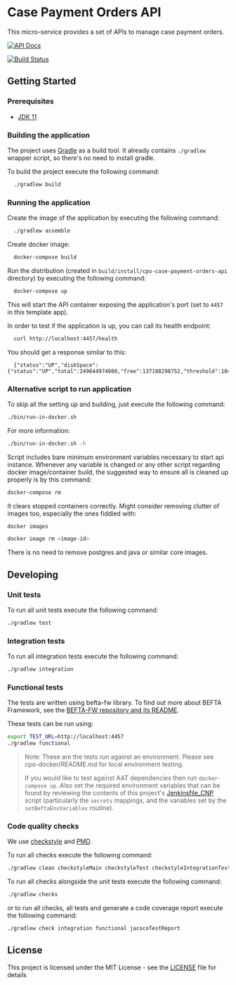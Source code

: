 # Case Payment Orders API

This micro-service provides a set of APIs to manage case payment orders.

[![API Docs](https://img.shields.io/badge/API%20Docs-site-e140ad.svg)](https://hmcts.github.io/reform-api-docs/swagger.html?url=https://hmcts.github.io/reform-api-docs/specs/cpo-case-payment-orders-api.json)

[![Build Status](https://travis-ci.org/hmcts/cpo-case-payment-orders-api.svg?branch=master)](https://travis-ci.org/hmcts/cpo-case-payment-orders-api)

## Getting Started

### Prerequisites
- [JDK 11](https://java.com)

### Building the application

The project uses [Gradle](https://gradle.org) as a build tool. It already contains
`./gradlew` wrapper script, so there's no need to install gradle.

To build the project execute the following command:

```bash
  ./gradlew build
```

### Running the application

Create the image of the application by executing the following command:

```bash
  ./gradlew assemble
```

Create docker image:

```bash
  docker-compose build
```

Run the distribution (created in `build/install/cpo-case-payment-orders-api` directory)
by executing the following command:

```bash
  docker-compose up
```

This will start the API container exposing the application's port
(set to `4457` in this template app).

In order to test if the application is up, you can call its health endpoint:

```bash
  curl http://localhost:4457/health
```

You should get a response similar to this:

```
  {"status":"UP","diskSpace":{"status":"UP","total":249644974080,"free":137188298752,"threshold":10485760}}
```

### Alternative script to run application

To skip all the setting up and building, just execute the following command:

```bash
./bin/run-in-docker.sh
```

For more information:

```bash
./bin/run-in-docker.sh -h
```

Script includes bare minimum environment variables necessary to start api instance. Whenever any variable is changed or any other script regarding docker image/container build, the suggested way to ensure all is cleaned up properly is by this command:

```bash
docker-compose rm
```

It clears stopped containers correctly. Might consider removing clutter of images too, especially the ones fiddled with:

```bash
docker images

docker image rm <image-id>
```

There is no need to remove postgres and java or similar core images.

## Developing

### Unit tests
To run all unit tests execute the following command:
```bash
./gradlew test
```

### Integration tests
To run all integration tests execute the following command:
```bash
./gradlew integration
```

### Functional tests
The tests are written using befta-fw library. To find out more about BEFTA Framework, see the
 [BEFTA-FW repository and its README](https://github.com/hmcts/befta-fw).

These tests can be run using:
```bash
export TEST_URL=http://localhost:4457
./gradlew functional
```

> Note: These are the tests run against an environment.
> Please see cpo-docker/README.md for local environment testing.
>
> If you would like to test against AAT dependencies then run `docker-compose up`.
> Also set the required environment variables that can be found by reviewing the contents of this project's
> [Jenkinsfile_CNP](./Jenkinsfile_CNP) script (particularly the `secrets` mappings, and the variables set by
> the `setBeftaEnvVariables` routine).
>

### Code quality checks
We use [checkstyle](http://checkstyle.sourceforge.net/) and [PMD](https://pmd.github.io/).

To run all checks execute the following command:

```bash
./gradlew clean checkstyleMain checkstyleTest checkstyleIntegrationTest pmdMain pmdTest pmdIntegrationTest
```

To run all checks alongside the unit tests execute the following command:

```bash
./gradlew checks
```

or to run all checks, all tests and generate a code coverage report execute the following command:

```bash
./gradlew check integration functional jacocoTestReport
```

## License

This project is licensed under the MIT License - see the [LICENSE](LICENSE) file for details

